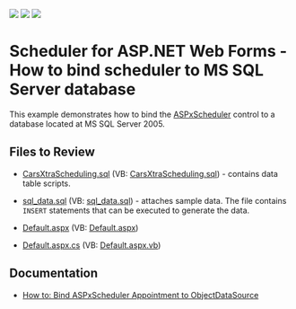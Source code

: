 <!-- default badges list -->
![](https://img.shields.io/endpoint?url=https://codecentral.devexpress.com/api/v1/VersionRange/128545757/13.1.4%2B)
[![](https://img.shields.io/badge/Open_in_DevExpress_Support_Center-FF7200?style=flat-square&logo=DevExpress&logoColor=white)](https://supportcenter.devexpress.com/ticket/details/E215)
[![](https://img.shields.io/badge/📖_How_to_use_DevExpress_Examples-e9f6fc?style=flat-square)](https://docs.devexpress.com/GeneralInformation/403183)
<!-- default badges end -->

# Scheduler for ASP.NET Web Forms - How to bind scheduler to MS SQL Server database

This example demonstrates how to bind the [ASPxScheduler](https://docs.devexpress.com/AspNet/DevExpress.Web.ASPxScheduler.ASPxScheduler) control to a database located at MS SQL Server 2005.

## Files to Review

* [CarsXtraScheduling.sql](./CS/WebSite/App_Data/CarsXtraScheduling.sql) (VB: [CarsXtraScheduling.sql](./VB/WebSite/App_Data/CarsXtraScheduling.sql)) - contains data table scripts.
* [sql_data.sql](./CS/WebSite/App_Data/sql_data.sql) (VB: [sql_data.sql](./VB/WebSite/App_Data/sql_data.sql)) - attaches sample data. The file contains `INSERT` statements that can be executed to generate the data.

* [Default.aspx](./CS/WebSite/Default.aspx) (VB: [Default.aspx](./VB/WebSite/Default.aspx))
* [Default.aspx.cs](./CS/WebSite/Default.aspx.cs) (VB: [Default.aspx.vb](./VB/WebSite/Default.aspx.vb))

## Documentation

* [How to: Bind ASPxScheduler Appointment to ObjectDataSource](https://docs.devexpress.com/AspNet/15675/components/scheduler/examples/data-binding/how-to-bind-aspxscheduler-appointment-to-objectdatasource)


